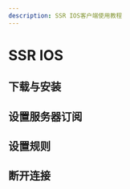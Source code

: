 ```yaml
---
description: SSR IOS客户端使用教程
---
```


# SSR IOS

## 下载与安装 <a id="&#x4E0B;&#x8F7D;&#x4E0E;&#x5B89;&#x88C5;"></a>

## 设置服务器订阅 <a id="&#x8BBE;&#x7F6E;&#x670D;&#x52A1;&#x5668;&#x8BA2;&#x9605;"></a>

## 设置规则 <a id="&#x8BBE;&#x7F6E;&#x89C4;&#x5219;"></a>

## 断开连接 <a id="&#x65AD;&#x5F00;&#x8FDE;&#x63A5;"></a>

